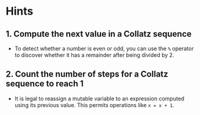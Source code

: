 # Hints

## 1. Compute the next value in a Collatz sequence

- To detect whether a number is even or odd, you can use the `%` operator to discover whether it has a remainder after being divided by 2.

## 2. Count the number of steps for a Collatz sequence to reach 1

- It is legal to reassign a mutable variable to an expression computed using its previous value. This permits operations like `x = x + 1`.
